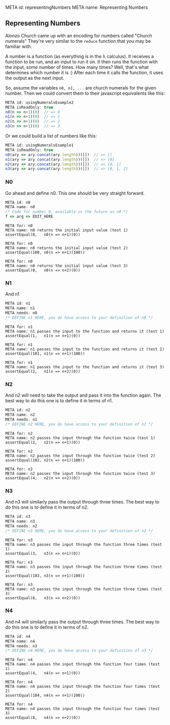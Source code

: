 META id: representingNumbers
META name: Representing Numbers


Representing Numbers
--------------------

Alonzo Church came up with an encoding for numbers called "Church numerals"
They're very similar to the `reduce` function that you may be familiar with.

A number is a function (as everything is in the λ calculus).
It receives a function to be run, and an input to run it on.
It then runs the function with the input, some number of times.
How many times? Well, that's what determines which number it is :)
After each time it calls the function, it uses the output as the next input.

So, assume the variables `n0, n1, ...` are church numerals for the given number.
Then we could convert them to their javascript equivalents like this:

```js
META id: usingNumeralsExample2
META isReadOnly: true
n0(n => n+1)(0)  // => 0
n1(n => n+1)(0)  // => 1
n2(n => n+1)(0)  // => 2
n3(n => n+1)(0)  // => 3
```

Or we could build a list of numbers like this:

```js
META id: usingNumeralsExample1
META isReadOnly: true
n0(ary => ary.concat(ary.length))([])  // => []
n1(ary => ary.concat(ary.length))([])  // => [0]
n2(ary => ary.concat(ary.length))([])  // => [0, 1]
n3(ary => ary.concat(ary.length))([])  // => [0, 1, 2]
```

### N0

Go ahead and define n0. This one should be very straight forward.

```js
META id: n0
META name: n0
/* Code for number 0, available in the future as n0 */
f => arg => EDIT_HERE
```

```test
META for: n0
META name: n0 returns the initial input value (test 1)
assertEqual(0,   n0(n => n+1)(0))
```

```test
META for: n0
META name: n0 returns the initial input value (test 2)
assertEqual(100, n0(n => n+1)(100))
```

```test
META for: n0
META name: n0 returns the initial input value (test 3)
assertEqual(0,   n0(n => n+2)(0))
```

### N1

And n1

```js
META id: n1
META name: n1
META needs: n0
/* DEFINE n1 HERE, you do have access to your definition of n0 */
```

```test
META for: n1
META name: n1 passes the input to the function and returns it (test 1)
assertEqual(1,   n1(n => n+1)(0))
```

```test
META for: n1
META name: n1 passes the input to the function and returns it (test 2)
assertEqual(101, n1(n => n+1)(100))
```

```test
META for: n1
META name: n1 passes the input to the function and returns it (test 3)
assertEqual(2,   n1(n => n+2)(0))
```

### N2

And n2 will need to take the output and pass it into the function again.
The best way to do this one is to define it in terms of n1.


```js
META id: n2
META name: n2
META needs: n1
/* DEFINE n2 HERE, you do have access to your definition of n1 */
```

```test
META for: n2
META name: n2 passes the input through the function twice (test 1)
assertEqual(2,   n2(n => n+1)(0))
```

```test
META for: n2
META name: n2 passes the input through the function twice (test 2)
assertEqual(102, n2(n => n+1)(100))
```

```test
META for: n2
META name: n2 passes the input through the function twice (test 3)
assertEqual(4,   n2(n => n+2)(0))
```

### N3

And n3 will similarly pass the output through three times.
The best way to do this one is to define it in terms of n2.


```js
META id: n3
META name: n3
META needs: n2
/* DEFINE n3 HERE, you do have access to your definition of n2 */
```

```test
META for: n3
META name: n3 passes the input through the function three times (test 1)
assertEqual(3,   n3(n => n+1)(0))
```

```test
META for: n3
META name: n3 passes the input through the function three times (test 2)
assertEqual(103, n3(n => n+1)(100))
```

```test
META for: n3
META name: n3 passes the input through the function three times (test 3)
assertEqual(6,   n3(n => n+2)(0))
```

### N4

And n4 will similarly pass the output through three times.
The best way to do this one is to define it in terms of n2.


```js
META id: n4
META name: n4
META needs: n3
/* DEFINE n4 HERE, you do have access to your definition of n3 */
```

```test
META for: n4
META name: n4 passes the input through the function four times (test 1)
assertEqual(4,   n4(n => n+1)(0))
```

```test
META for: n4
META name: n4 passes the input through the function four times (test 2)
assertEqual(104, n4(n => n+1)(100))
```

```test
META for: n4
META name: n4 passes the input through the function four times (test 3)
assertEqual(8,   n4(n => n+2)(0))
```
